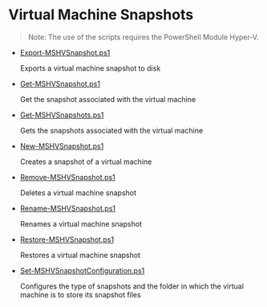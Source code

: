 # Virtual Machine Snapshots

> Note: The use of the scripts requires the PowerShell Module Hyper-V.

+ [Export-MSHVSnapshot.ps1](./Export-MSHVSnapshot.ps1)

  Exports a virtual machine snapshot to disk

+ [Get-MSHVSnapshot.ps1](./Get-MSHVSnapshot.ps1)

  Get the snapshot associated with the virtual machine

+ [Get-MSHVSnapshots.ps1](./Get-MSHVSnapshots.ps1)

  Gets the snapshots associated with the virtual machine 

+ [New-MSHVSnapshot.ps1](./New-MSHVSnapshot.ps1)

  Creates a snapshot of a virtual machine

+ [Remove-MSHVSnapshot.ps1](./Remove-MSHVSnapshot.ps1)

  Deletes a virtual machine snapshot

+ [Rename-MSHVSnapshot.ps1](./Rename-MSHVSnapshot.ps1)

  Renames a virtual machine snapshot

+ [Restore-MSHVSnapshot.ps1](./Restore-MSHVSnapshot.ps1)

  Restores a virtual machine snapshot

+ [Set-MSHVSnapshotConfiguration.ps1](./Set-MSHVSnapshotConfiguration.ps1)

  Configures the type of snapshots and the folder in which the virtual machine is to store its snapshot files
